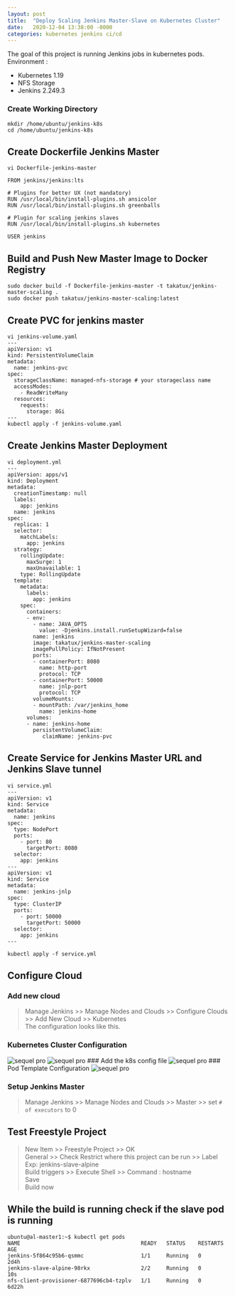 ```yaml
---
layout: post
title:  "Deploy Scaling Jenkins Master-Slave on Kubernetes Cluster"
date:   2020-12-04 13:38:00 -0000
categories: kubernetes jenkins ci/cd
---
```

The goal of this project is running Jenkins jobs in kubernetes pods.  
Environment :  
- Kubernetes 1.19  
- NFS Storage  
- Jenkins 2.249.3  
  
### Create Working Directory  
```
mkdir /home/ubuntu/jenkins-k8s
cd /home/ubuntu/jenkins-k8s
```  
## Create Dockerfile Jenkins Master
```
vi Dockerfile-jenkins-master 

FROM jenkins/jenkins:lts

# Plugins for better UX (not mandatory)
RUN /usr/local/bin/install-plugins.sh ansicolor
RUN /usr/local/bin/install-plugins.sh greenballs

# Plugin for scaling jenkins slaves
RUN /usr/local/bin/install-plugins.sh kubernetes

USER jenkins
```  

## Build and Push New Master Image to Docker Registry
```
sudo docker build -f Dockerfile-jenkins-master -t takatux/jenkins-master-scaling .
sudo docker push takatux/jenkins-master-scaling:latest
```

## Create PVC for jenkins master  
```
vi jenkins-volume.yaml
---
apiVersion: v1
kind: PersistentVolumeClaim
metadata:
  name: jenkins-pvc
spec:
  storageClassName: managed-nfs-storage # your storageclass name
  accessModes:
    - ReadWriteMany
  resources:
    requests:
      storage: 8Gi
---
kubectl apply -f jenkins-volume.yaml
```  

## Create Jenkins Master Deployment
```
vi deployment.yml 
---
apiVersion: apps/v1
kind: Deployment
metadata:
  creationTimestamp: null
  labels:
    app: jenkins
  name: jenkins
spec:
  replicas: 1
  selector:
    matchLabels:
      app: jenkins
  strategy:
    rollingUpdate:
      maxSurge: 1
      maxUnavailable: 1
    type: RollingUpdate
  template:
    metadata:
      labels:
        app: jenkins
    spec:
      containers:
      - env:
        - name: JAVA_OPTS
          value: -Djenkins.install.runSetupWizard=false
        name: jenkins
        image: takatux/jenkins-master-scaling
        imagePullPolicy: IfNotPresent
        ports:
        - containerPort: 8080
          name: http-port
          protocol: TCP
        - containerPort: 50000
          name: jnlp-port
          protocol: TCP
        volumeMounts:
        - mountPath: /var/jenkins_home
          name: jenkins-home
      volumes:
      - name: jenkins-home
        persistentVolumeClaim:
           claimName: jenkins-pvc
```

## Create Service for Jenkins Master URL and Jenkins Slave tunnel
```
vi service.yml 
---
apiVersion: v1
kind: Service
metadata:
  name: jenkins
spec:
  type: NodePort
  ports:
    - port: 80
      targetPort: 8080
  selector:
    app: jenkins
---
apiVersion: v1
kind: Service
metadata:
  name: jenkins-jnlp
spec:
  type: ClusterIP
  ports:
    - port: 50000
      targetPort: 50000
  selector:
    app: jenkins
---

kubectl apply -f service.yml
```

## Configure Cloud  
### Add new cloud  
> Manage Jenkins >> Manage Nodes and Clouds >> Configure Clouds >> Add New Cloud >> Kubernetes  
The configuration looks like this.  
### Kubernetes Cluster Configuration
<img src="/images/scaling-jenkins-1.png" alt="sequel pro" class="img-responsive"/>  
<img src="/images/scaling-jenkins-2.png" alt="sequel pro" class="img-responsive"/>  
### Add the k8s config file
<img src="/images/scaling-jenkins-3.png" alt="sequel pro" class="img-responsive"/>  
### Pod Template Configuration
<img src="/images/scaling-jenkins-4.png" alt="sequel pro" class="img-responsive"/>  

### Setup Jenkins Master 
> Manage Jenkins >> Manage Nodes and Clouds >> Master >> set `# of executors` to 0  

## Test Freestyle Project  
> New Item >> Freestyle Project >> OK  
> General >> Check Restrict where this project can be run >> Label Exp: jenkins-slave-alpine  
> Build triggers >> Execute Shell >> Command : hostname  
> Save  
> Build now

## While the build is running check if the slave pod is running
```
ubuntu@al-master1:~$ kubectl get pods
NAME                                      READY   STATUS    RESTARTS   AGE
jenkins-5f864c95b6-qsmmc                  1/1     Running   0          2d4h
jenkins-slave-alpine-98rkx                2/2     Running   0          10s
nfs-client-provisioner-6877696cb4-tzplv   1/1     Running   0          6d22h
```
  